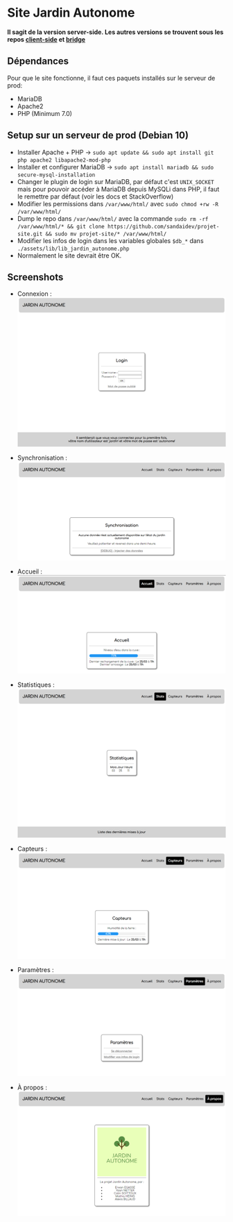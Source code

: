 # Site Jardin Autonome

**Il sagit de la version server-side. Les autres versions se trouvent sous les repos [client-side](https://github.com/Sandaidev/Projet-Arduino) et [bridge](https://github.com/Sandaidev/Projet-Bridge)**

## Dépendances
Pour que le site fonctionne, il faut ces paquets installés sur le serveur de prod:
- MariaDB
- Apache2
- PHP (Minimum 7.0)

## Setup sur un serveur de prod (Debian 10)
- Installer Apache + PHP -> `sudo apt update && sudo apt install git php apache2 libapache2-mod-php`
- Installer et configurer MariaDB -> `sudo apt install mariadb && sudo secure-mysql-installation`
- Changer le plugin de login sur MariaDB, par défaut c'est `UNIX_SOCKET` mais pour pouvoir accéder à MariaDB depuis MySQLi dans PHP, il faut le remettre par défaut (voir les docs et StackOverflow)
- Modifier les permissions dans `/var/www/html/` avec `sudo chmod +rw -R /var/www/html/`
- Dump le repo dans `/var/www/html/` avec la commande `sudo rm -rf /var/www/html/* && git clone https://github.com/sandaidev/projet-site.git && sudo mv projet-site/* /var/www/html/`
- Modifier les infos de login dans les variables globales `$db_*` dans `./assets/lib/lib_jardin_autonome.php`
- Normalement le site devrait être OK.

## Screenshots

- Connexion :
![](./demo/login_page.png)

- Synchronisation :
![](./demo/syncing.png)

- Accueil :
![](./demo/homep.png)

- Statistiques :
![](./demo/statsp.png)

- Capteurs : 
![](./demo/humidityp.png)

- Paramètres :
![](./demo/settingsp.png)

- À propos :
![](./demo/aboutp.png)

